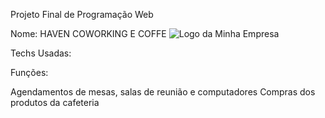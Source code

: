Projeto Final de Programação Web

Nome: HAVEN COWORKING E COFFE
<img src="C:\Users\Tayane Silva\Pictures\Screenshots\Captura de tela 2025-04-11 135256.png" alt="Logo da Minha Empresa">

Techs Usadas:

Funções:

Agendamentos de mesas, salas de reunião e computadores
Compras dos produtos da cafeteria
